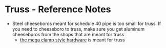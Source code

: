 # Truss - Reference Notes

* Steel cheeseboros meant for schedule 40 pipe is too small for truss. If you need to cheeseboro to truss, make sure you get aluminum cheeseboros from the shops that are meant for truss
	* [the mega clamp style hardware](https://www.thelightsource.com/products/mega-swivel-coupler-30) is meant for truss
